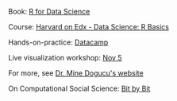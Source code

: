Book: [R for Data Science](https://r4ds.had.co.nz/)

Course: [Harvard on Edx - Data Science: R Basics](https://www.edx.org/course/data-science-r-basics)

Hands-on-practice: [Datacamp](https://www.datacamp.com)

Live visualization workshop: [Nov 5](https://twitter.com/patrickbloniasz/status/1569035963665645568?s=51&t=tiPfpygpIvF42eVz91h1Fg)

For more, see [Dr. Mine Dogucu's website](https://www.learnr4free.com/en/index.html)

On Computational Social Science: [Bit by Bit](https://www.bitbybitbook.com/en/1st-ed/preface/)

